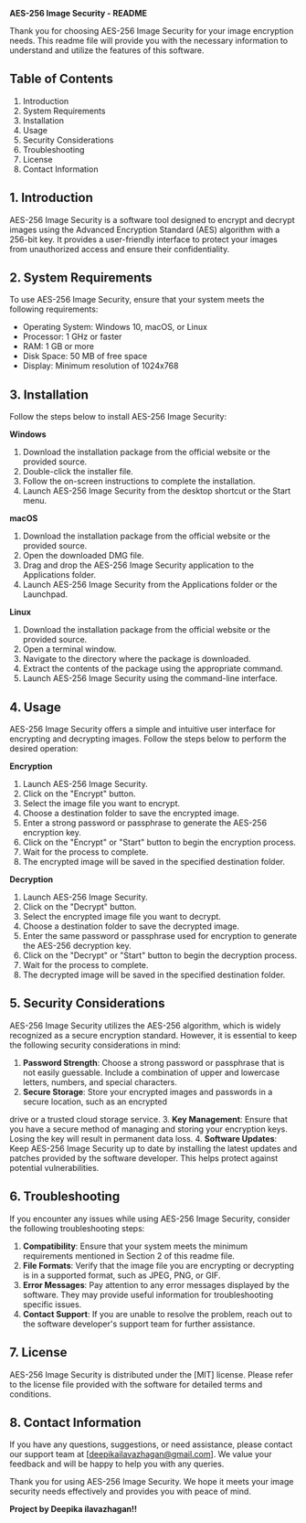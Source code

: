 **AES-256 Image Security - README**

Thank you for choosing AES-256 Image Security for your image encryption needs. This readme file will provide you with the necessary information to understand and utilize the features of this software.

## Table of Contents
1. Introduction
2. System Requirements
3. Installation
4. Usage
5. Security Considerations
6. Troubleshooting
7. License
8. Contact Information

## 1. Introduction
AES-256 Image Security is a software tool designed to encrypt and decrypt images using the Advanced Encryption Standard (AES) algorithm with a 256-bit key. It provides a user-friendly interface to protect your images from unauthorized access and ensure their confidentiality.

## 2. System Requirements
To use AES-256 Image Security, ensure that your system meets the following requirements:
- Operating System: Windows 10, macOS, or Linux
- Processor: 1 GHz or faster
- RAM: 1 GB or more
- Disk Space: 50 MB of free space
- Display: Minimum resolution of 1024x768

## 3. Installation
Follow the steps below to install AES-256 Image Security:

**Windows**
1. Download the installation package from the official website or the provided source.
2. Double-click the installer file.
3. Follow the on-screen instructions to complete the installation.
4. Launch AES-256 Image Security from the desktop shortcut or the Start menu.

**macOS**
1. Download the installation package from the official website or the provided source.
2. Open the downloaded DMG file.
3. Drag and drop the AES-256 Image Security application to the Applications folder.
4. Launch AES-256 Image Security from the Applications folder or the Launchpad.

**Linux**
1. Download the installation package from the official website or the provided source.
2. Open a terminal window.
3. Navigate to the directory where the package is downloaded.
4. Extract the contents of the package using the appropriate command.
5. Launch AES-256 Image Security using the command-line interface.

## 4. Usage
AES-256 Image Security offers a simple and intuitive user interface for encrypting and decrypting images. Follow the steps below to perform the desired operation:

**Encryption**
1. Launch AES-256 Image Security.
2. Click on the "Encrypt" button.
3. Select the image file you want to encrypt.
4. Choose a destination folder to save the encrypted image.
5. Enter a strong password or passphrase to generate the AES-256 encryption key.
6. Click on the "Encrypt" or "Start" button to begin the encryption process.
7. Wait for the process to complete.
8. The encrypted image will be saved in the specified destination folder.

**Decryption**
1. Launch AES-256 Image Security.
2. Click on the "Decrypt" button.
3. Select the encrypted image file you want to decrypt.
4. Choose a destination folder to save the decrypted image.
5. Enter the same password or passphrase used for encryption to generate the AES-256 decryption key.
6. Click on the "Decrypt" or "Start" button to begin the decryption process.
7. Wait for the process to complete.
8. The decrypted image will be saved in the specified destination folder.

## 5. Security Considerations
AES-256 Image Security utilizes the AES-256 algorithm, which is widely recognized as a secure encryption standard. However, it is essential to keep the following security considerations in mind:

1. **Password Strength**: Choose a strong password or passphrase that is not easily guessable. Include a combination of upper and lowercase letters, numbers, and special characters.
2. **Secure Storage**: Store your encrypted images and passwords in a secure location, such as an encrypted

 drive or a trusted cloud storage service.
3. **Key Management**: Ensure that you have a secure method of managing and storing your encryption keys. Losing the key will result in permanent data loss.
4. **Software Updates**: Keep AES-256 Image Security up to date by installing the latest updates and patches provided by the software developer. This helps protect against potential vulnerabilities.

## 6. Troubleshooting
If you encounter any issues while using AES-256 Image Security, consider the following troubleshooting steps:

1. **Compatibility**: Ensure that your system meets the minimum requirements mentioned in Section 2 of this readme file.
2. **File Formats**: Verify that the image file you are encrypting or decrypting is in a supported format, such as JPEG, PNG, or GIF.
3. **Error Messages**: Pay attention to any error messages displayed by the software. They may provide useful information for troubleshooting specific issues.
4. **Contact Support**: If you are unable to resolve the problem, reach out to the software developer's support team for further assistance.

## 7. License
AES-256 Image Security is distributed under the [MIT] license. Please refer to the license file provided with the software for detailed terms and conditions.

## 8. Contact Information
If you have any questions, suggestions, or need assistance, please contact our support team at [deepikailavazhagan@gmail.com]. We value your feedback and will be happy to help you with any queries.

Thank you for using AES-256 Image Security. We hope it meets your image security needs effectively and provides you with peace of mind.

**Project by **Deepika ilavazhagan!!****
